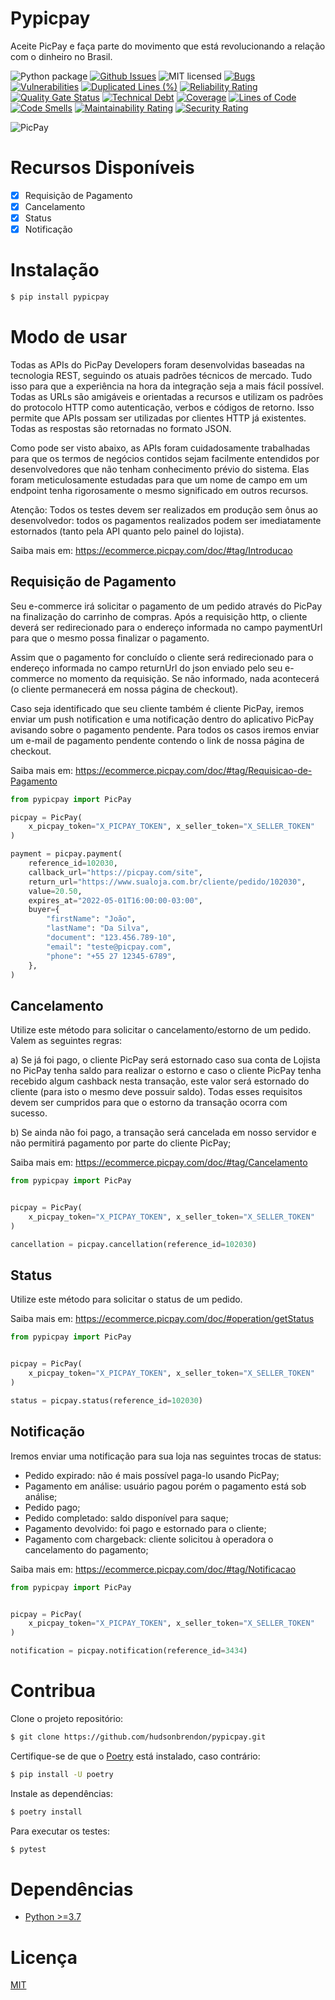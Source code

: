 # Pypicpay

Aceite PicPay e faça parte do movimento que está revolucionando a relação com o dinheiro no Brasil.

![Python package](https://github.com/hudsonbrendon/picpay-python/workflows/Python%20package/badge.svg?branch=master)
[![Github Issues](https://img.shields.io/github/issues/hudsonbrendon/picpay-python.svg?style=flat)](https://github.com/hudsonbrendon/picpay-python/issues?sort=updated&state=open)
![MIT licensed](https://img.shields.io/badge/license-MIT-blue.svg)
[![Bugs](https://sonarcloud.io/api/project_badges/measure?project=hudsonbrendon_pypicpay&metric=bugs)](https://sonarcloud.io/summary/new_code?id=hudsonbrendon_pypicpay)
[![Vulnerabilities](https://sonarcloud.io/api/project_badges/measure?project=hudsonbrendon_pypicpay&metric=vulnerabilities)](https://sonarcloud.io/summary/new_code?id=hudsonbrendon_pypicpay)
[![Duplicated Lines (%)](https://sonarcloud.io/api/project_badges/measure?project=hudsonbrendon_pypicpay&metric=duplicated_lines_density)](https://sonarcloud.io/summary/new_code?id=hudsonbrendon_pypicpay)
[![Reliability Rating](https://sonarcloud.io/api/project_badges/measure?project=hudsonbrendon_pypicpay&metric=reliability_rating)](https://sonarcloud.io/summary/new_code?id=hudsonbrendon_pypicpay)
[![Quality Gate Status](https://sonarcloud.io/api/project_badges/measure?project=hudsonbrendon_pypicpay&metric=alert_status)](https://sonarcloud.io/summary/new_code?id=hudsonbrendon_pypicpay)
[![Technical Debt](https://sonarcloud.io/api/project_badges/measure?project=hudsonbrendon_pypicpay&metric=sqale_index)](https://sonarcloud.io/summary/new_code?id=hudsonbrendon_pypicpay)
[![Coverage](https://sonarcloud.io/api/project_badges/measure?project=hudsonbrendon_pypicpay&metric=coverage)](https://sonarcloud.io/summary/new_code?id=hudsonbrendon_pypicpay)
[![Lines of Code](https://sonarcloud.io/api/project_badges/measure?project=hudsonbrendon_pypicpay&metric=ncloc)](https://sonarcloud.io/summary/new_code?id=hudsonbrendon_pypicpay)
[![Code Smells](https://sonarcloud.io/api/project_badges/measure?project=hudsonbrendon_pypicpay&metric=code_smells)](https://sonarcloud.io/summary/new_code?id=hudsonbrendon_pypicpay)
[![Maintainability Rating](https://sonarcloud.io/api/project_badges/measure?project=hudsonbrendon_pypicpay&metric=sqale_rating)](https://sonarcloud.io/summary/new_code?id=hudsonbrendon_pypicpay)
[![Security Rating](https://sonarcloud.io/api/project_badges/measure?project=hudsonbrendon_pypicpay&metric=security_rating)](https://sonarcloud.io/summary/new_code?id=hudsonbrendon_pypicpay)

![PicPay](https://logodownload.org/wp-content/uploads/2018/05/picpay-logo-1.png)

# Recursos Disponíveis

- [x] Requisição de Pagamento
- [x] Cancelamento
- [x] Status
- [x] Notificação

# Instalação

```bash
$ pip install pypicpay
```

# Modo de usar

Todas as APIs do PicPay Developers foram desenvolvidas baseadas na tecnologia REST, seguindo os atuais padrões técnicos de mercado. Tudo isso para que a experiência na hora da integração seja a mais fácil possível. Todas as URLs são amigáveis e orientadas a recursos e utilizam os padrões do protocolo HTTP como autenticação, verbos e códigos de retorno. Isso permite que APIs possam ser utilizadas por clientes HTTP já existentes. Todas as respostas são retornadas no formato JSON.

Como pode ser visto abaixo, as APIs foram cuidadosamente trabalhadas para que os termos de negócios contidos sejam facilmente entendidos por desenvolvedores que não tenham conhecimento prévio do sistema. Elas foram meticulosamente estudadas para que um nome de campo em um endpoint tenha rigorosamente o mesmo significado em outros recursos.

Atenção: Todos os testes devem ser realizados em produção sem ônus ao desenvolvedor: todos os pagamentos realizados podem ser imediatamente estornados (tanto pela API quanto pelo painel do lojista).

Saiba mais em: https://ecommerce.picpay.com/doc/#tag/Introducao

## Requisição de Pagamento

Seu e-commerce irá solicitar o pagamento de um pedido através do PicPay na finalização do carrinho de compras. Após a requisição http, o cliente deverá ser redirecionado para o endereço informada no campo paymentUrl para que o mesmo possa finalizar o pagamento.

Assim que o pagamento for concluído o cliente será redirecionado para o endereço informada no campo returnUrl do json enviado pelo seu e-commerce no momento da requisição. Se não informado, nada acontecerá (o cliente permanecerá em nossa página de checkout).

Caso seja identificado que seu cliente também é cliente PicPay, iremos enviar um push notification e uma notificação dentro do aplicativo PicPay avisando sobre o pagamento pendente. Para todos os casos iremos enviar um e-mail de pagamento pendente contendo o link de nossa página de checkout.

Saiba mais em: https://ecommerce.picpay.com/doc/#tag/Requisicao-de-Pagamento

```python
from pypicpay import PicPay

picpay = PicPay(
    x_picpay_token="X_PICPAY_TOKEN", x_seller_token="X_SELLER_TOKEN"
)

payment = picpay.payment(
    reference_id=102030,
    callback_url="https://picpay.com/site",
    return_url="https://www.sualoja.com.br/cliente/pedido/102030",
    value=20.50,
    expires_at="2022-05-01T16:00:00-03:00",
    buyer={
        "firstName": "João",
        "lastName": "Da Silva",
        "document": "123.456.789-10",
        "email": "teste@picpay.com",
        "phone": "+55 27 12345-6789",
    },
)
```

## Cancelamento

Utilize este método para solicitar o cancelamento/estorno de um pedido. Valem as seguintes regras:

a) Se já foi pago, o cliente PicPay será estornado caso sua conta de Lojista no PicPay tenha saldo para realizar o estorno e caso o cliente PicPay tenha recebido algum cashback nesta transação, este valor será estornado do cliente (para isto o mesmo deve possuir saldo). Todas esses requisitos devem ser cumpridos para que o estorno da transação ocorra com sucesso.

b) Se ainda não foi pago, a transação será cancelada em nosso servidor e não permitirá pagamento por parte do cliente PicPay;

Saiba mais em: https://ecommerce.picpay.com/doc/#tag/Cancelamento

```python
from pypicpay import PicPay


picpay = PicPay(
    x_picpay_token="X_PICPAY_TOKEN", x_seller_token="X_SELLER_TOKEN"
)

cancellation = picpay.cancellation(reference_id=102030)
```

## Status

Utilize este método para solicitar o status de um pedido.

Saiba mais em: https://ecommerce.picpay.com/doc/#operation/getStatus

```python
from pypicpay import PicPay


picpay = PicPay(
    x_picpay_token="X_PICPAY_TOKEN", x_seller_token="X_SELLER_TOKEN"
)

status = picpay.status(reference_id=102030)
```

## Notificação

Iremos enviar uma notificação para sua loja nas seguintes trocas de status:

- Pedido expirado: não é mais possível paga-lo usando PicPay;
- Pagamento em análise: usuário pagou porém o pagamento está sob análise;
- Pedido pago;
- Pedido completado: saldo disponível para saque;
- Pagamento devolvido: foi pago e estornado para o cliente;
- Pagamento com chargeback: cliente solicitou à operadora o cancelamento do pagamento;

Saiba mais em: https://ecommerce.picpay.com/doc/#tag/Notificacao

```python
from pypicpay import PicPay


picpay = PicPay(
    x_picpay_token="X_PICPAY_TOKEN", x_seller_token="X_SELLER_TOKEN"
)

notification = picpay.notification(reference_id=3434)
```

# Contribua

Clone o projeto repositório:

```bash
$ git clone https://github.com/hudsonbrendon/pypicpay.git
```

Certifique-se de que o [Poetry](https://python-poetry.org/) está instalado, caso contrário:

```bash
$ pip install -U poetry
```

Instale as dependências:

```bash
$ poetry install
```

Para executar os testes:

```bash
$ pytest
```

# Dependências

- [Python >=3.7](https://www.python.org/downloads/release/python-370/)

# Licença

[MIT](https://en.wikipedia.org/wiki/MIT_License)
